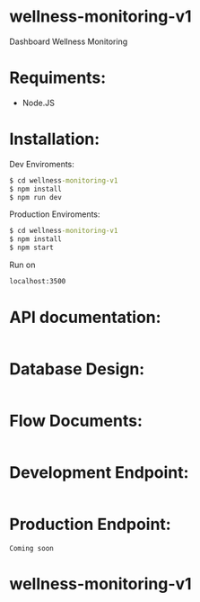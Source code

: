 # wellness-monitoring-v1

Dashboard Wellness Monitoring

# Requiments:

- Node.JS

# Installation:

Dev Enviroments:

```cmd
$ cd wellness-monitoring-v1
$ npm install
$ npm run dev
```

Production Enviroments:

```cmd
$ cd wellness-monitoring-v1
$ npm install
$ npm start
```

Run on

```cmd
localhost:3500
```

# API documentation:

```link

```

# Database Design:

```link

```

# Flow Documents:

```link

```

# Development Endpoint:

```link

```

# Production Endpoint:

```link
Coming soon
```

# wellness-monitoring-v1
